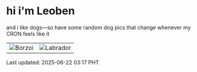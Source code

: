 # hi i'm Leoben

and i like dogs—so have some random dog pics that change whenever my CRON feels like it

|  |  |
|--------|----------|
| ![Borzoi](https://random-dog-vercel.vercel.app/api/random-borzoi?v=1750533445) | ![Labrador](https://random-dog-vercel.vercel.app/api/random-labrador?v=1750533445) |

Last updated: 2025-06-22 03:17 PHT
